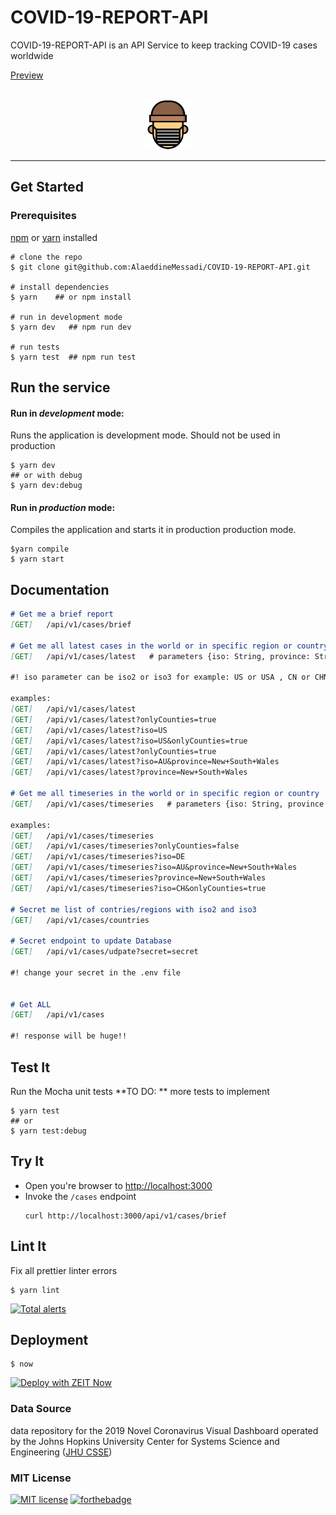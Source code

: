 # COVID-19-REPORT-API

COVID-19-REPORT-API is an API Service to keep tracking  COVID-19 cases worldwide

[Preview](https://covid-19-report-api.now.sh)

<div align="center">
	<br> <img src="/static/corona-mask.png" width="80px"> <br> <hr>
</div>


## Get Started

### Prerequisites
 [npm](https://www.npmjs.com/get-npm) or [yarn](https://yarnpkg.com/en/docs/install) installed

```shell
# clone the repo
$ git clone git@github.com:AlaeddineMessadi/COVID-19-REPORT-API.git

# install dependencies
$ yarn    ## or npm install

# run in development mode
$ yarn dev   ## npm run dev

# run tests
$ yarn test  ## npm run test
```



## Run the service
#### Run in *development* mode:
Runs the application is development mode. Should not be used in production

```shell
$ yarn dev
## or with debug
$ yarn dev:debug
```

#### Run in *production* mode:

Compiles the application and starts it in production production mode.

```shell
$yarn compile
$ yarn start
```

## Documentation


```markdown
# Get me a brief report
[GET]   /api/v1/cases/brief

# Get me all latest cases in the world or in specific region or country
[GET]   /api/v1/cases/latest   # parameters {iso: String, province: String, onlyCountries: Boolean}

#! iso parameter can be iso2 or iso3 for example: US or USA , CN or CHN

examples:
[GET]   /api/v1/cases/latest
[GET]   /api/v1/cases/latest?onlyCounties=true
[GET]   /api/v1/cases/latest?iso=US
[GET]   /api/v1/cases/latest?iso=US&onlyCounties=true
[GET]   /api/v1/cases/latest?onlyCounties=true
[GET]   /api/v1/cases/latest?iso=AU&province=New+South+Wales
[GET]   /api/v1/cases/latest?province=New+South+Wales

# Get me all timeseries in the world or in specific region or country
[GET]   /api/v1/cases/timeseries   # parameters {iso: String, province: String, onlyCountries: Boolean}

examples:
[GET]   /api/v1/cases/timeseries
[GET]   /api/v1/cases/timeseries?onlyCounties=false
[GET]   /api/v1/cases/timeseries?iso=DE
[GET]   /api/v1/cases/timeseries?iso=AU&province=New+South+Wales
[GET]   /api/v1/cases/timeseries?province=New+South+Wales
[GET]   /api/v1/cases/timeseries?iso=CH&onlyCounties=true

# Secret me list of contries/regions with iso2 and iso3
[GET]   /api/v1/cases/countries

# Secret endpoint to update Database
[GET]   /api/v1/cases/udpate?secret=secret

#! change your secret in the .env file


# Get ALL 
[GET]   /api/v1/cases

#! response will be huge!! 
```

## Test It

Run the Mocha unit tests  **TO DO: ** more tests to implement

```shell
$ yarn test
## or
$ yarn test:debug
```

## Try It
* Open you're browser to [http://localhost:3000](http://localhost:3000)
* Invoke the `/cases` endpoint 
  ```shell
  curl http://localhost:3000/api/v1/cases/brief
  ```

## Lint It

Fix all prettier linter errors

```shell
$ yarn lint
```

[![Total alerts](https://img.shields.io/lgtm/alerts/g/AlaeddineMessadi/COVID-19-REPORT-API.svg?logo=lgtm&logoWidth=18)](https://lgtm.com/projects/g/AlaeddineMessadi/COVID-19-REPORT-API/alerts/)

## Deployment

```shell
$ now
```
[![Deploy with ZEIT Now](https://zeit.co/button)](https://deploy.now.sh/?repo=https://github.com/AlaeddineMessadi/COVID-19-REPORT-API)

### Data Source

data repository for the 2019 Novel Coronavirus Visual Dashboard operated by the Johns Hopkins University Center for Systems Science and Engineering ([JHU CSSE](https://github.com/CSSEGISandData/COVID-19))

### MIT License

[![MIT license](https://img.shields.io/badge/License-MIT-blue.svg)](https://lbesson.mit-license.org/) 
[![forthebadge](https://forthebadge.com/images/badges/built-with-love.svg)](https://github.com/AlaeddineMessadi)

